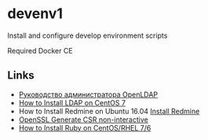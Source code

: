 # devenv1
Install and configure develop environment scripts 

Required Docker CE


## Links
- [Руководство администратора OpenLDAP](https://pro-ldap.ru/tr/admin24/)
- [How to Install LDAP on CentOS 7](https://linuxhostsupport.com/blog/how-to-install-ldap-on-centos-7/)
- How to Install Redmine on Ubuntu 16.04 [Install Redmine](https://www.vultr.com/docs/how-to-install-redmine-on-ubuntu-16-04)
- [OpenSSL Generate CSR non-interactive](https://raymii.org/s/snippets/OpenSSL_generate_CSR_non-interactive.html)
- [How to Install Ruby on CentOS/RHEL 7/6](http://tecadmin.net/install-ruby-latest-stable-centos/)


